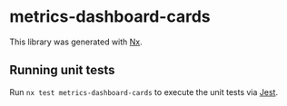 # metrics-dashboard-cards

This library was generated with [Nx](https://nx.dev).

## Running unit tests

Run `nx test metrics-dashboard-cards` to execute the unit tests via [Jest](https://jestjs.io).
